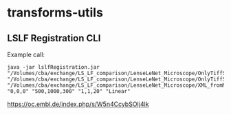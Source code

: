 # transforms-utils

## LSLF Registration CLI

Example call:

```
java -jar lslfRegistration.jar "/Volumes/cba/exchange/LS_LF_comparison/LenseLeNet_Microscope/OnlyTiffStacksAndAffineMatrixProvided/LF_stack.tif" "/Volumes/cba/exchange/LS_LF_comparison/LenseLeNet_Microscope/OnlyTiffStacksAndAffineMatrixProvided/LS_stack.tif" "/Volumes/cba/exchange/LS_LF_comparison/LenseLeNet_Microscope/XML_fromMultiviewRegistrationPlugin/dataset.xml" "0,0,0" "500,1000,300" "1,1,20" "Linear"
```

https://oc.embl.de/index.php/s/W5n4CcybSOIj4lk
